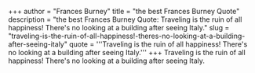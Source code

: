+++
author = "Frances Burney"
title = "the best Frances Burney Quote"
description = "the best Frances Burney Quote: Traveling is the ruin of all happiness! There's no looking at a building after seeing Italy."
slug = "traveling-is-the-ruin-of-all-happiness!-theres-no-looking-at-a-building-after-seeing-italy"
quote = '''Traveling is the ruin of all happiness! There's no looking at a building after seeing Italy.'''
+++
Traveling is the ruin of all happiness! There's no looking at a building after seeing Italy.
